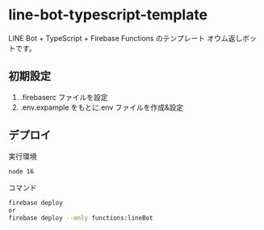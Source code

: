 # line-bot-typescript-template

LINE Bot + TypeScript + Firebase Functions のテンプレート
オウム返しボットです。

## 初期設定

1. .firebaserc ファイルを設定
2. .env.expample をもとに.env ファイルを作成&設定

## デプロイ

実行環境

```bash
node 16
```

コマンド

```bash
firebase deploy
or
firebase deploy --only functions:lineBot
```
